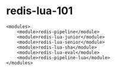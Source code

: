 # redis-lua-101

    <modules>
        <module>redis-pipeline</module>
        <module>redis-lua-junior</module>
        <module>redis-lua-senior</module>
        <module>redis-lua-sha</module>
        <module>redis-lua-eval</module>
        <module>redis-pipeline-lua</module>
    </modules>